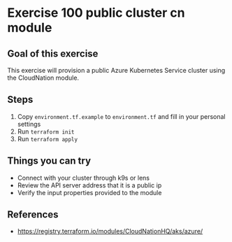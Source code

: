 # Exercise 100 public cluster cn module
## Goal of this exercise
This exercise will provision a public Azure Kubernetes Service cluster using the CloudNation module.

## Steps
1. Copy `environment.tf.example` to `environment.tf` and fill in your personal settings
2. Run `terraform init`
3. Run `terraform apply`

## Things you can try
* Connect with your cluster through k9s or lens
* Review the API server address that it is a public ip
* Verify the input properties provided to the module

## References
* https://registry.terraform.io/modules/CloudNationHQ/aks/azure/